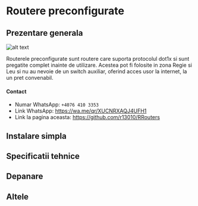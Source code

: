 # Routere preconfigurate
## Prezentare generala
![alt text](https://cdn.discordapp.com/attachments/1191478395175968798/1198400617882853486/page_prezentaregenerala.png?ex=65bec48c&is=65ac4f8c&hm=f7547dccd1022b7c140dd233dda5004f8bc293d4d2f07cd1cd03c9a14b795d0a&)

Routerele preconfigurate sunt routere care suporta protocolul dot1x si sunt pregatite complet inainte de utilizare. Acestea pot fi folosite in zona Regie si Leu si nu au nevoie de un switch auxiliar, oferind acces usor la internet, la un pret convenabil.


#### Contact
* Numar WhatsApp: `+4076 410 3353`
* Link WhatsApp: https://wa.me/qr/XUCNRXAQJ4UFH1 
* Link la pagina aceasta: https://github.com/r13010/RRouters

## Instalare simpla

## Specificatii tehnice

## Depanare

## Altele


